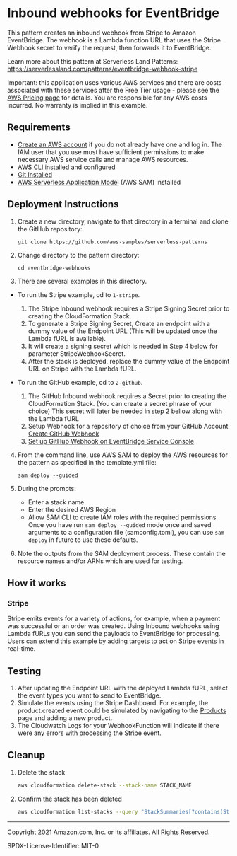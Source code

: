 # Inbound webhooks for EventBridge

This pattern creates an inbound webhook from Stripe to Amazon EventBridge. The webhook is a Lambda function URL that uses the Stripe Webhook secret to verify the request, then forwards it to EventBridge.

Learn more about this pattern at Serverless Land Patterns: https://serverlessland.com/patterns/eventbridge-webhook-stripe

Important: this application uses various AWS services and there are costs associated with these services after the Free Tier usage - please see the [AWS Pricing page](https://aws.amazon.com/pricing/) for details. You are responsible for any AWS costs incurred. No warranty is implied in this example.

## Requirements

* [Create an AWS account](https://portal.aws.amazon.com/gp/aws/developer/registration/index.html) if you do not already have one and log in. The IAM user that you use must have sufficient permissions to make necessary AWS service calls and manage AWS resources.
* [AWS CLI](https://docs.aws.amazon.com/cli/latest/userguide/install-cliv2.html) installed and configured
* [Git Installed](https://git-scm.com/book/en/v2/Getting-Started-Installing-Git)
* [AWS Serverless Application Model](https://docs.aws.amazon.com/serverless-application-model/latest/developerguide/serverless-sam-cli-install.html) (AWS SAM) installed

## Deployment Instructions

1. Create a new directory, navigate to that directory in a terminal and clone the GitHub repository:
    ``` 
    git clone https://github.com/aws-samples/serverless-patterns
    ```
2. Change directory to the pattern directory:
    ```
    cd eventbridge-webhooks
    ```
3. There are several examples in this directory.
- To run the Stripe example, cd to `1-stripe`.
  1. The Stripe Inbound webhook requires a Stripe Signing Secret prior to creating the CloudFormation Stack.
  2. To generate a Stripe Signing Secret, Create an endpoint with a dummy value of the Endpoint URL (This will be updated once the Lambda fURL is available). 
  3. It will create a signing secret which is needed in Step 4 below for parameter StripeWebhookSecret.
  4. After the stack is deployed, replace the dummy value of the Endpoint URL on Stripe with the Lambda fURL.

- To run the GitHub example, cd to `2-github`.
  1. The GitHub Inbound webhook requires a Secret prior to creating the CloudFormation Stack. (You can create a secret phrase of your choice) This secret will later be needed in step 2 bellow along with the Lambda fURL
  2. Setup Webhook for a repository of choice from your GitHub Account [Create GitHub Webhook](https://docs.github.com/en/developers/webhooks-and-events/webhooks/creating-webhooks)
  3. [Set up GitHub Webhook on EventBridge Service Console](https://docs.aws.amazon.com/eventbridge/latest/userguide/eb-saas-furls.html#furls-connection-github)
 
4. From the command line, use AWS SAM to deploy the AWS resources for the pattern as specified in the template.yml file:
    ```
    sam deploy --guided
    ```
5. During the prompts:
    * Enter a stack name
    * Enter the desired AWS Region
    * Allow SAM CLI to create IAM roles with the required permissions.
    Once you have run `sam deploy --guided` mode once and saved arguments to a configuration file (samconfig.toml), you can use `sam deploy` in future to use these defaults.

6. Note the outputs from the SAM deployment process. These contain the resource names and/or ARNs which are used for testing.

## How it works

### Stripe

Stripe emits events for a variety of actions, for example, when a payment was successful or an order was created. Using Inbound webhooks using Lambda fURLs you can send the payloads to EventBridge for processing. Users can extend this example by adding targets to act on Stripe events in real-time.

## Testing

1. After updating the Endpoint URL with the deployed Lambda fURL, select the event types you want to send to EventBridge.
2. Simulate the events using the Stripe Dashboard. For example, the product.created event could be simulated by navigating to the [Products](https://dashboard.stripe.com/products) page and adding a new product.
3. The Cloudwatch Logs for your WebhookFunction will indicate if there were any errors with processing the Stripe event.

## Cleanup
 
1. Delete the stack
    ```bash
    aws cloudformation delete-stack --stack-name STACK_NAME
    ```
2. Confirm the stack has been deleted
    ```bash
    aws cloudformation list-stacks --query "StackSummaries[?contains(StackName,'STACK_NAME')].StackStatus"
    ```
----
Copyright 2021 Amazon.com, Inc. or its affiliates. All Rights Reserved.

SPDX-License-Identifier: MIT-0
